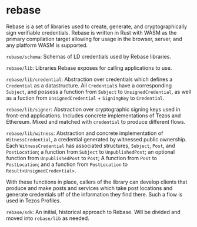 # rebase

Rebase is a set of libraries used to create, generate, and cryptographically sign verifiable credentials. Rebase is written in Rust with WASM as the primary compilation target allowing for usage in the browser, server, and any platform WASM is supported.

`rebase/schema`: Schemas of LD credentials used by Rebase libraries.

`rebase/lib`: Libraries Rebase exposes for calling applications to use.

`rebase/lib/credential`: Abstraction over credentials which defines a `Credential` as a datastructure. All `Credential`s have a corresponding `Subject`, and possess a function from `Subject` to `UnsignedCredential`, as well as a fuction from `UnsignedCredential` + `SigningKey` to `Credential`.

`rebase/lib/signer`: Abstraction over cryptographic signing keys used in front-end applications. Includes concrete implementations of Tezos and Ethereum. Mixed and matched with `credential` to produce different flows.

`rebase/lib/witness`: Abstraction and concrete implementation of `WitnessCredential`, a credential generated by witnessed public ownership. Each `WitnessCredential` has associated structures, `Subject`, `Post`, and `PostLocation`; a function from `Subject` to `UnpublishedPost`; an optional function from `UnpublishedPost` to `Post`; A function from `Post` to `PostLocation`; and a function from `PostLocation` to `Result<UnsignedCredential>`.

With these functions in place, callers of the library can develop clients that produce and make posts and services which take post locations and generate credentials off of the information they find there. Such a flow is used in Tezos Profiles.

`rebase/sdk`: An initial, historical approach to Rebase. Will be divided and moved into `rebase/lib` as needed.
